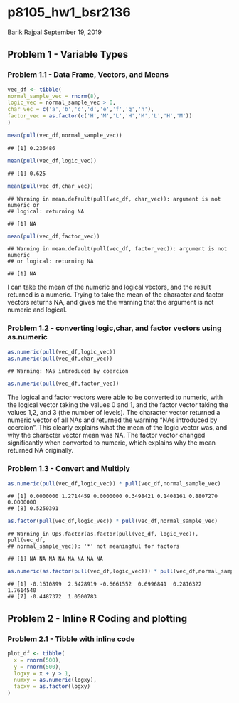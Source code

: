 p8105\_hw1\_bsr2136
================
Barik Rajpal
September 19, 2019

## Problem 1 - Variable Types

### Problem 1.1 - Data Frame, Vectors, and Means

``` r
vec_df <- tibble(
normal_sample_vec = rnorm(8),
logic_vec = normal_sample_vec > 0,
char_vec = c('a','b','c','d','e','f','g','h'),
factor_vec = as.factor(c('H','M','L','H','M','L','H','M'))
)

mean(pull(vec_df,normal_sample_vec))
```

    ## [1] 0.236486

``` r
mean(pull(vec_df,logic_vec))
```

    ## [1] 0.625

``` r
mean(pull(vec_df,char_vec))
```

    ## Warning in mean.default(pull(vec_df, char_vec)): argument is not numeric or
    ## logical: returning NA

    ## [1] NA

``` r
mean(pull(vec_df,factor_vec))
```

    ## Warning in mean.default(pull(vec_df, factor_vec)): argument is not numeric
    ## or logical: returning NA

    ## [1] NA

I can take the mean of the numeric and logical vectors, and the result
returned is a numeric. Trying to take the mean of the character and
factor vectors returns NA, and gives me the warning that the argument is
not numeric and
logical.

### Problem 1.2 - converting logic,char, and factor vectors using as.numeric

``` r
as.numeric(pull(vec_df,logic_vec))
as.numeric(pull(vec_df,char_vec))
```

    ## Warning: NAs introduced by coercion

``` r
as.numeric(pull(vec_df,factor_vec))
```

The logical and factor vectors were able to be converted to numeric,
with the logical vector taking the values 0 and 1, and the factor vector
taking the values 1,2, and 3 (the number of levels). The character
vector returned a numeric vector of all NAs and returned the warning
“NAs introduced by coercion”. This clearly explains what the mean of
the logic vector was, and why the character vector mean was NA. The
factor vector changed significantly when converted to numeric, which
explains why the mean returned NA
    originally.

### Problem 1.3 - Convert and Multiply

``` r
as.numeric(pull(vec_df,logic_vec)) * pull(vec_df,normal_sample_vec)
```

    ## [1] 0.0000000 1.2714459 0.0000000 0.3498421 0.1408161 0.8807270 0.0000000
    ## [8] 0.5250391

``` r
as.factor(pull(vec_df,logic_vec)) * pull(vec_df,normal_sample_vec)
```

    ## Warning in Ops.factor(as.factor(pull(vec_df, logic_vec)), pull(vec_df,
    ## normal_sample_vec)): '*' not meaningful for factors

    ## [1] NA NA NA NA NA NA NA NA

``` r
as.numeric(as.factor(pull(vec_df,logic_vec))) * pull(vec_df,normal_sample_vec)
```

    ## [1] -0.1610899  2.5428919 -0.6661552  0.6996841  0.2816322  1.7614540
    ## [7] -0.4487372  1.0500783

## Problem 2 - Inline R Coding and plotting

### Problem 2.1 - Tibble with inline code

``` r
plot_df <- tibble(
  x = rnorm(500),
  y = rnorm(500),
  logxy = x + y > 1,
  numxy = as.numeric(logxy),
  facxy = as.factor(logxy)
)
```
